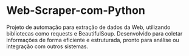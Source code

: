 # Web-Scraper-com-Python
Projeto de automação para extração de dados da Web, utilizando bibliotecas como requests e BeautifulSoup. Desenvolvido para coletar informações de forma eficiente e estruturada, pronto para análise ou integração com outros sistemas.
